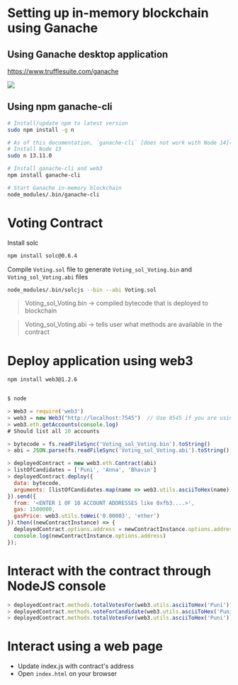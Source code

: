 # Setting up in-memory blockchain using Ganache

## Using Ganache desktop application

https://www.trufflesuite.com/ganache

![](https://www.trufflesuite.com/img/ganache-window.png)


## Using npm ganache-cli
```bash
# Install/update npm to latest version
sudo npm install -g n

# As of this documentation, `ganache-cli` [does not work with Node 14](https://github.com/trufflesuite/ganache-cli/issues/732)
# Install Node 13
sudo n 13.11.0

# Install ganache-cli and web3
npm install ganache-cli

# Start Ganache in-memory blockchain
node_modules/.bin/ganache-cli
```

# Voting Contract

Install solc
```bash
npm install solc@0.6.4
```

Compile `Voting.sol` file to generate `Voting_sol_Voting.bin` and `Voting_sol_Voting.abi` files
```bash
node_modules/.bin/solcjs --bin --abi Voting.sol
```

> Voting_sol_Voting.bin -> compiled bytecode that is deployed to blockchain

> Voting_sol_Voting.abi -> tells user what methods are available in the contract


# Deploy application using web3

```bash
npm install web3@1.2.6
```
```javascript

$ node

> Web3 = require('web3')
> web3 = new Web3("http://localhost:7545")  // Use 8545 if you are using ganache-cli
> web3.eth.getAccounts(console.log)
# Should list all 10 accounts

> bytecode = fs.readFileSync('Voting_sol_Voting.bin').toString()
> abi = JSON.parse(fs.readFileSync('Voting_sol_Voting.abi').toString())

> deployedContract = new web3.eth.Contract(abi)
> listOfCandidates = ['Puni', 'Anna', 'Bhavin']
> deployedContract.deploy({
  data: bytecode,
  arguments: [listOfCandidates.map(name => web3.utils.asciiToHex(name))]
}).send({
  from: '<ENTER 1 OF 10 ACCOUNT ADDRESSES like 0xfb3....>',
  gas: 1500000,
  gasPrice: web3.utils.toWei('0.00003', 'ether')
}).then((newContractInstance) => {
  deployedContract.options.address = newContractInstance.options.address
  console.log(newContractInstance.options.address)
});


```

# Interact with the contract through NodeJS console

```javascript
> deployedContract.methods.totalVotesFor(web3.utils.asciiToHex('Puni')).call(console.log)
> deployedContract.methods.voteForCandidate(web3.utils.asciiToHex('Puni')).send({from: 'YOUR ACCOUNT ADDRESS'}).then((f) => console.log(f))
> deployedContract.methods.totalVotesFor(web3.utils.asciiToHex('Puni')).call(console.log)
```


# Interact using a web page

- Update index.js with contract's address
- Open `index.html` on your browser
